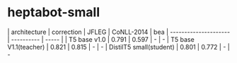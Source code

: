 # heptabot-small

| architecture          | correction | JFLEG | CoNLL-2014 | bea
| --------------------- | ---------- | ----- |
| T5 base v1.0          | 0.791      | 0.597 | -          | - 
| T5 base V1.1(teacher) | 0.821      | 0.815 | -          | -
| DistilT5 small(student) | 0.801    | 0.772 | -          | -